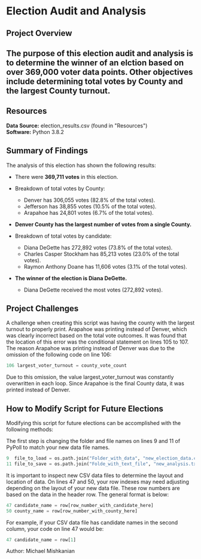 # Election Audit and Analysis

## Project Overview
The purpose of this election audit and analysis is to determine the winner of an elction based on over 369,000 voter data points. Other objectives include determining total votes by County and the largest County turnout.
---

## Resources
**Data Source:** election_results.csv (found in "Resources")  
**Software:** Python 3.8.2

## Summary of Findings
The analysis of this election has shown the following results:
- There were **369,711 votes** in this election.
- Breakdown of total votes by County:
  - Denver has 306,055 votes (82.8% of the total votes).
  - Jefferson has 38,855 votes (10.5% of the total votes).
  - Arapahoe has 24,801 votes (6.7% of the total votes).
- **Denver County has the largest number of votes from a single County.**

- Breakdown of total votes by candidate:
  - Diana DeGette has 272,892 votes (73.8% of the total votes).
  - Charles Casper Stockham has 85,213 votes (23.0% of the total votes).
  - Raymon Anthony Doane has 11,606 votes (3.1% of the total votes).
- **The winner of the election is Diana DeGette.**
  - Diana DeGette received the most votes (272,892 votes).

## Project Challenges
A challenge when creating this script was having the county with the largest turnout to properly print. Arapahoe was printing instead of Denver, which was clearly incorrect based on the total vote outcomes. It was found that the location of this error was the conditional statement on lines 105 to 107. The reason Arapahoe was printing instead of Denver was due to the omission of the following code on line 106:
```python
106 largest_voter_turnout = county_vote_count
```
Due to this omission, the value largest_voter_turnout was constantly overwritten in each loop. Since Arapahoe is the final County data, it was printed instead of Denver.

## How to Modify Script for Future Elections
Modifying this script for future elections can be accomplished with the following methods:

The first step is changing the folder and file names on lines 9 and 11 of PyPoll to match your new data file names.
```python
9  file_to_load = os.path.join("Folder_with_data", "new_election_data.csv")
11 file_to_save = os.path.join("Folde_with_text_file", "new_analysis.txt")
```
It is important to inspect new CSV data files to determine the layout and location of data. On lines 47 and 50, your row indexes may need adjusting depending on the layout of your new data file. These row numbers are based on the data in the header row. The general format is below:
```python
47 candidate_name = row[row_number_with_candidate_here]
50 county_name = row[row_number_with_county_here]
```
For example, if your CSV data file has candidate names in the second column, your code on line 47 would be:
```python
47 candidate_name = row[1]
```
Author: Michael Mishkanian
